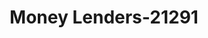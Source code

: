 ---
f_zip-code: 82718
f_state-code: WY
title: Money Lenders-21291
f_phone: 307-682-6395
f_city-only: Gillette
f_address: 500 Or Drive Suite 4 Gillette
f_location-unique-id: '21291'
slug: money-lenders-21291
updated-on: '2024-05-30T13:46:58.046Z'
created-on: '2024-05-30T13:36:59.803Z'
published-on: '2024-05-30T13:54:32.469Z'
f_city-state: cms/city/gillette-wy.md
f_company: cms/company/money-lenders.md
f_state: cms/state/wyoming.md
layout: '[payday-loan].html'
tags: payday-loan
---